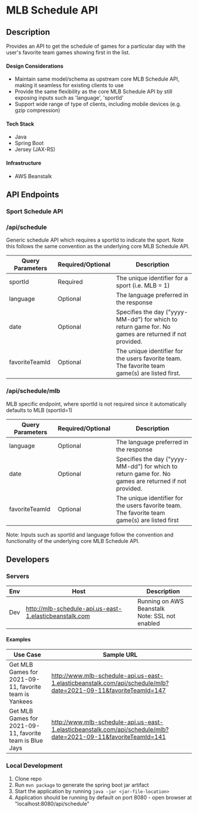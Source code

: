 # MLB Schedule API

## Description
Provides an API to get the schedule of games for a particular day with the user's favorite team
games showing first in the list.

#### Design Considerations
- Maintain same model/schema as upstream core MLB Schedule API, making it seamless for existing clients to use
- Provide the same flexibility as the core MLB Schedule API by still exposing inputs such as 'language', 'sportId'
- Support wide range of type of clients, including mobile devices (e.g. gzip compression)

#### Tech Stack
- Java
- Spring Boot
- Jersey (JAX-RS)

#### Infrastructure
- AWS Beanstalk

## API Endpoints

### Sport Schedule API
### /api/schedule
Generic schedule API which requires a sportId to indicate the sport. Note this follows the same convention
as the underlying core MLB Schedule API.

| Query Parameters | Required/Optional | Description                                                                                           |
|------------------|-------------------|-------------------------------------------------------------------------------------------------------|
| sportId          | Required          | The unique identifier for a sport (i.e. MLB = 1)                                                      |
| language         | Optional          | The language preferred in the response                                                                |
| date             | Optional          | Specifies the day ("yyyy-MM-dd") for which to return game for. No games are returned if not provided. |
| favoriteTeamId   | Optional          | The unique identifier for the users favorite team. The favorite team game(s) are listed first.        |

### /api/schedule/mlb 
MLB specific endpoint, where sportId is not required since it automatically defaults to MLB (sportId=1)

| Query Parameters | Required/Optional | Description                                                                                           |
|------------------|-------------------|-------------------------------------------------------------------------------------------------------|
| language         | Optional          | The language preferred in the response                                                                |
| date             | Optional          | Specifies the day ("yyyy-MM-dd") for which to return game for. No games are returned if not provided. |
| favoriteTeamId   | Optional          | The unique identifier for the users favorite team. The favorite team game(s) are listed first         |

Note: Inputs such as sportId and language follow the convention and functionality of the underlying
core MLB Schedule API.


## Developers
### Servers
| Env | Host                                                   | Description                                         |
|-----|--------------------------------------------------------|-----------------------------------------------------|
| Dev | http://mlb-schedule-api.us-east-1.elasticbeanstalk.com | Running on AWS Beanstalk<br/> Note: SSL not enabled |

#### Examples
| Use Case                                                 | Sample URL                                                                                                     |
|----------------------------------------------------------|----------------------------------------------------------------------------------------------------------------|
| Get MLB Games for 2021-09-11, favorite team is Yankees   | http://www.mlb-schedule-api.us-east-1.elasticbeanstalk.com/api/schedule/mlb?date=2021-09-11&favoriteTeamId=147 |
| Get MLB Games for 2021-09-11, favorite team is Blue Jays | http://www.mlb-schedule-api.us-east-1.elasticbeanstalk.com/api/schedule/mlb?date=2021-09-11&favoriteTeamId=141 |

### Local Development

1. Clone repo
2. Run `mvn package` to generate the spring boot jar artifact
3. Start the application by running `java -jar <jar-file-location>`
4. Application should be running by default on port 8080 - open browser at "localhost:8080/api/schedule"